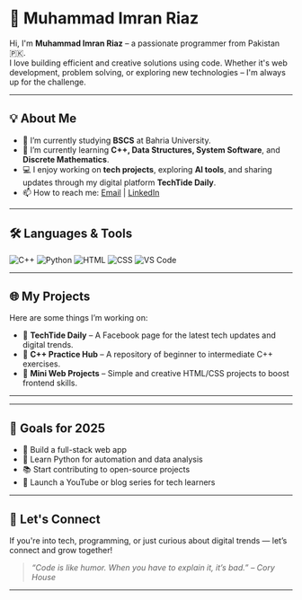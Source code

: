 # 🚀 Muhammad Imran Riaz

Hi, I'm **Muhammad Imran Riaz** – a passionate programmer from Pakistan 🇵🇰.  
I love building efficient and creative solutions using code. Whether it's web development, problem solving, or exploring new technologies – I'm always up for the challenge.

---

## 💡 About Me

- 🔭 I’m currently studying **BSCS** at Bahria University.
- 🌱 I’m currently learning **C++, Data Structures, System Software**, and **Discrete Mathematics**.
- 💻 I enjoy working on **tech projects**, exploring **AI tools**, and sharing updates through my digital platform **TechTide Daily**.
- 📫 How to reach me: [Email](farrukhmobeen772@gmail.com) | [LinkedIn](www.linkedin.com/in/mfarrukhmubeen)

---

## 🛠️ Languages & Tools

![C++](https://img.shields.io/badge/C%2B%2B-00599C?style=flat&logo=c%2B%2B&logoColor=white)
![Python](https://img.shields.io/badge/Python-3776AB?style=flat&logo=python&logoColor=white)
![HTML](https://img.shields.io/badge/HTML5-E34F26?style=flat&logo=html5&logoColor=white)
![CSS](https://img.shields.io/badge/CSS3-1572B6?style=flat&logo=css3&logoColor=white)
![VS Code](https://img.shields.io/badge/VS%20Code-007ACC?style=flat&logo=visual-studio-code&logoColor=white)

---

## 🌐 My Projects

Here are some things I’m working on:

- 🔹 **TechTide Daily** – A Facebook page for the latest tech updates and digital trends.
- 🔹 **C++ Practice Hub** – A repository of beginner to intermediate C++ exercises.
- 🔹 **Mini Web Projects** – Simple and creative HTML/CSS projects to boost frontend skills.

---
---

## 🎯 Goals for 2025

- 🌟 Build a full-stack web app
- 🧠 Learn Python for automation and data analysis
- 📚 Start contributing to open-source projects
- 🎥 Launch a YouTube or blog series for tech learners

---

## 🤝 Let's Connect

If you're into tech, programming, or just curious about digital trends — let’s connect and grow together!

> *“Code is like humor. When you have to explain it, it’s bad.” – Cory House*

---
